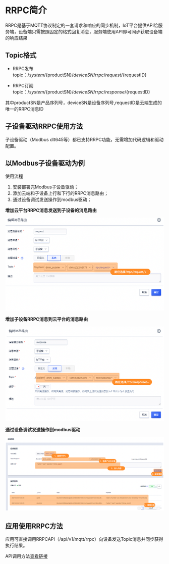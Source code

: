
# RRPC简介
RRPC是基于MQTT协议制定的一套请求和响应的同步机制，IoT平台提供API给服务端，设备端只需按照固定的格式回复消息，服务端使用API即可同步获取设备端的响应结果



## Topic格式
* RRPC发布topic：/$system/${productSN}/${deviceSN}/rrpc/request/${requestID}

* RRPC订阅topic：/$system/${productSN}/${deviceSN}/rrpc/response/${requestID}

其中productSN是产品序列号，deviceSN是设备序列号,requestID是云端生成的唯一的RRPC消息ID



## 子设备驱动RRPC使用方法

子设备驱动（Modbus dlt645等）都已支持RRPC功能，无需增加代码逻辑和驱动配置。



## 以Modbus子设备驱动为例

使用流程

1. 安装部署完Modbus子设备驱动；
2. 添加云端和子设备上行和下行的RRPC消息路由；
3. 通过设备调试发送操作到modbus驱动；

**增加云平台RRPC消息发送到子设备的消息路由**

![图片](../../images/rrpc-1.png)

**增加子设备RRPC消息到云平台的消息路由**

![图片](../../images/rrpc-2.png)

**通过设备调试发送操作到modbus驱动**

![图片](../../images/rrpc-3.png)



## 应用使用RRPC方法

应用可直接调用RRPCAPI（/api/v1/mqtt/rrpc）向设备发送Topic消息并同步获得执行结果。

API调用方法[查看链接](uiot-stack/IoT平台开发指南/消息通信?id=Publish_MQTT消息)